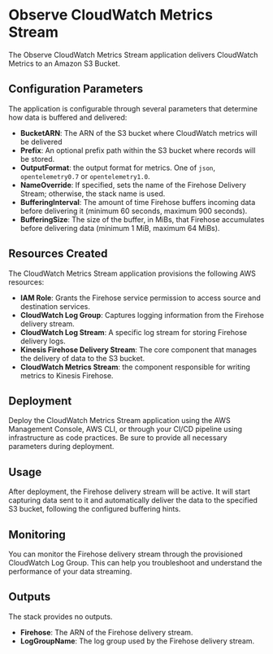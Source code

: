 # Observe CloudWatch Metrics Stream

The Observe CloudWatch Metrics Stream application delivers CloudWatch Metrics to an Amazon S3 Bucket.

## Configuration Parameters

The application is configurable through several parameters that determine how data is buffered and delivered:

- **BucketARN**: The ARN of the S3 bucket where CloudWatch metrics will be delivered
- **Prefix**: An optional prefix path within the S3 bucket where records will be stored.
- **OutputFormat**: the output format for metrics. One of `json`, `opentelemetry0.7` or `opentelemetry1.0`.
- **NameOverride**: If specified, sets the name of the Firehose Delivery Stream; otherwise, the stack name is used.
- **BufferingInterval**: The amount of time Firehose buffers incoming data before delivering it (minimum 60 seconds, maximum 900 seconds).
- **BufferingSize**: The size of the buffer, in MiBs, that Firehose accumulates before delivering data (minimum 1 MiB, maximum 64 MiBs).

## Resources Created

The CloudWatch Metrics Stream application provisions the following AWS resources:

- **IAM Role**: Grants the Firehose service permission to access source and destination services.
- **CloudWatch Log Group**: Captures logging information from the Firehose delivery stream.
- **CloudWatch Log Stream**: A specific log stream for storing Firehose delivery logs.
- **Kinesis Firehose Delivery Stream**: The core component that manages the delivery of data to the S3 bucket.
- **CloudWatch Metrics Stream**: the component responsible for writing metrics to Kinesis Firehose.

## Deployment

Deploy the CloudWatch Metrics Stream application using the AWS Management Console, AWS CLI, or through your CI/CD pipeline using infrastructure as code practices. Be sure to provide all necessary parameters during deployment.

## Usage

After deployment, the Firehose delivery stream will be active. It will start capturing data sent to it and automatically deliver the data to the specified S3 bucket, following the configured buffering hints.

## Monitoring

You can monitor the Firehose delivery stream through the provisioned CloudWatch Log Group. This can help you troubleshoot and understand the performance of your data streaming.

## Outputs

The stack provides no outputs.

- **Firehose**: The ARN of the Firehose delivery stream.
- **LogGroupName**: The log group used by the Firehose delivery stream.
